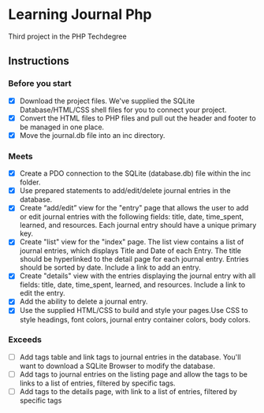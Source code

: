 # Learning Journal Php

Third project in the PHP Techdegree

## Instructions

### Before you start

- [X] Download the project files. We've supplied the SQLite Database/HTML/CSS shell files for you to connect your project.
- [X] Convert the HTML files to PHP files and pull out the header and footer to be managed in one place.
- [X] Move the journal.db file into an inc directory.

### Meets

- [X] Create a PDO connection to the SQLite (database.db) file within the inc folder.
- [X] Use prepared statements to add/edit/delete journal entries in the database.
- [X] Create “add/edit” view for the "entry" page that allows the user to add or edit journal entries with the following fields: title, date, time_spent, learned, and resources. Each journal entry should have a unique primary key.
- [X] Create "list" view for the "index" page. The list view contains a list of journal entries, which displays Title and Date of each Entry. The title should be hyperlinked to the detail page for each journal entry. Entries should be sorted by date. Include a link to add an entry.
- [X] Create "details" view with the entries displaying the journal entry with all fields: title, date, time_spent, learned, and resources. Include a link to edit the entry.
- [X] Add the ability to delete a journal entry.
- [X] Use the supplied HTML/CSS to build and style your pages.Use CSS to style headings, font colors, journal entry container colors, body colors.

### Exceeds

- [ ] Add tags table and link tags to journal entries in the database. You'll want to download a SQLite Browser to modify the database.
- [ ] Add tags to journal entries on the listing page and allow the tags to be links to a list of entries, filtered by specific tags.
- [ ] Add tags to the details page, with link to a list of entries, filtered by specific tags